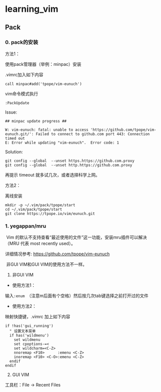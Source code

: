 # learning_vim


## Pack

### 0. pack的安装

方法1：

使用pack管理器（举例：minpac）安装

.vimrc加入如下内容

`call minpac#add('tpope/vim-eunuch')`

vim命令模式执行

`:PackUpdate`

Issue:

```
## minpac update progress ##

W: vim-eunuch: fatal: unable to access 'https://github.com/tpope/vim-eunuch.git/': Failed to connect to github.com port 443: Connection timed out
E: Error while updating "vim-eunuch".  Error code: 1
```

Solution:

```
git config --global  --unset https.https://github.com.proxy 
git config --global  --unset http.https://github.com.proxy
```

再提示 timeout 就多试几次，或者选择科学上网。

方法2：

离线安装

```
mkdir -p ~/.vim/pack/tpope/start
cd ~/.vim/pack/tpope/start
git clone https://tpope.io/vim/eunuch.git
```

### 1. yegappan/mru

​	Vim 的默认不支持查看“最近使用的文件”这一功能，安装mru插件可以解决（MRU 代表 most recently used）。

详细情况参考: https://github.com/tpope/vim-eunuch

​	非GUI VIM和GUI VIM的使用方法不一样。

1. 非GUI VIM

- 使用方法1：

输入`:enum `（注意m后面有个空格）然后按几次tab键选择之前打开过的文件

- 使用方法2：

映射快捷键，.vimrc 加上如下内容

```
if !has('gui_running')
  " 设置文本菜单
  if has('wildmenu')
    set wildmenu
    set cpoptions-=<
    set wildcharm=<C-Z>
    nnoremap <F10>      :emenu <C-Z>
    inoremap <F10> <C-O>:emenu <C-Z>
  endif
endif
```

2. GUI VIM

工具栏：File -> Recent Files 

